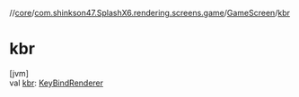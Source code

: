 //[core](../../../index.md)/[com.shinkson47.SplashX6.rendering.screens.game](../index.md)/[GameScreen](index.md)/[kbr](kbr.md)

# kbr

[jvm]\
val [kbr](kbr.md): [KeyBindRenderer](../../com.shinkson47.SplashX6.rendering.renderers/-key-bind-renderer/index.md)
